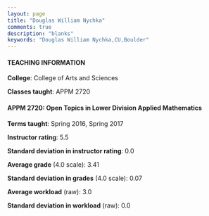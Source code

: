 ```yaml
---
layout: page
title: "Douglas William Nychka" 
comments: true
description: "blanks"
keywords: "Douglas William Nychka,CU,Boulder"
---
```

<head>
<script src="https://ajax.googleapis.com/ajax/libs/jquery/2.1.3/jquery.min.js"></script>
<script src="https://dl.dropboxusercontent.com/s/pc42nxpaw1ea4o9/highcharts.js?dl=0"></script>
<!-- <script src="../assets/js/highcharts.js"></script> -->
<style type="text/css">@font-face {
	font-family: "Bebas Neue";
	src: url(https://www.filehosting.org/file/details/544349/BebasNeue Regular.otf) format("opentype");
	}
	h1.Bebas { 
		font-family: "Bebas Neue", Verdana, Tahoma;
	}
</style>
</head>
	   
#### TEACHING INFORMATION

**College**: College of Arts and Sciences

**Classes taught**: APPM 2720

#### APPM 2720: Open Topics in Lower Division Applied Mathematics

**Terms taught**: Spring 2016, Spring 2017

**Instructor rating**: 5.5

**Standard deviation in instructor rating**: 0.0

**Average grade** (4.0 scale): 3.41

**Standard deviation in grades** (4.0 scale): 0.07

**Average workload** (raw): 3.0

**Standard deviation in workload** (raw): 0.0


